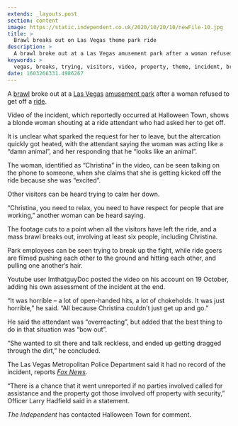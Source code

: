 ```yaml
--- 
extends: _layouts.post 
section: content 
image: https://static.independent.co.uk/2020/10/20/10/newFile-10.jpg 
title: > 
  Brawl breaks out on Las Vegas theme park ride 
description: > 
  A brawl broke out at a Las Vegas amusement park after a woman refused to get off a ride.Video of the incident, which reportedly occurred at Halloween Town, shows a blonde woman shouting at a ride attendant who had asked her to get off.The footage cuts to a point when all the visitors have left the ride, and a mass brawl breaks out, involving at least six people, including Christina.Park employees can be seen trying to break up the fight, while ride goers are filmed pushing each other to the ground and hitting each other, and pulling one another’s hair.The Las Vegas Metropolitan Police Department said it had no record of the incident, reports Fox News. 
keywords: > 
  vegas, breaks, trying, visitors, video, property, theme, incident, brawl, woman, las, ride, park, seen, attendant 
date: 1603266331.4986267 
--- 
```

<div><p class="sc-pHJJA iocNwz above-article-prompt-donations"></p><p>A <a href="/topic/brawl">brawl</a> broke out at a <a href="/topic/las-vegas">Las Vegas</a> <a href="/topic/amusement-park">amusement park</a> after a woman refused to get off a <a href="/topic/ride">ride</a>.
</p><p>Video of the incident, which reportedly occurred at Halloween Town, shows a blonde woman shouting at a ride attendant who had asked her to get off.
</p><p>It is unclear what sparked the request for her to leave, but the altercation quickly got heated, with the attendant saying the woman was acting like a &#8220;damn animal&#8221;, and her responding that he &#8220;looks like an animal&#8221;.
</p><p></p><p id="article-im-prompt"></p><p>The woman, identified as &#8220;Christina&#8221; in the video, can be seen talking on the phone to someone, when she claims that she is getting kicked off the ride because she was &#8220;excited&#8221;.
</p><p></p><p>Other visitors can be heard trying to calm her down.
</p><p class="sc-puFxT ioRaEF"></p><p>&#8220;Christina, you need to relax, you need to have respect for people that are working,&#8221; another woman can be heard saying.
</p><p>The footage cuts to a point when all the visitors have left the ride, and a mass brawl breaks out, involving at least six people, including Christina.</p><p></p><p>Park employees can be seen trying to break up the fight, while ride goers are filmed pushing each other to the ground and hitting each other, and pulling one another&#8217;s hair. &#160;</p><p>Youtube user ImthatguyDoc posted the video on his account on 19 October, adding his own assessment of the incident at the end.
</p><p id="taboola-carousel-thumbnails"></p><p>&#8220;It was horrible &#8211; a lot of open-handed hits, a lot of chokeholds. It was just horrible,&#8221; he said. &#8220;All because Christina couldn&#8217;t just get up and go.&#8221;
</p><p>He said the attendant was &#8220;overreacting&#8221;, but added that the best thing to do in that situation was &#8220;bow out&#8221;.
</p><p>&#8220;She wanted to sit there and talk reckless, and ended up getting dragged through the dirt,&#8221; he concluded.
</p><p>The Las Vegas Metropolitan Police Department said it had no record of the incident, reports <a rel="nofollow" href="https://www.foxnews.com/us/halloween-brawl-woman-ride"><i>Fox News</i></a>.</p><p></p><p>&#8220;There is a chance that it went unreported if no parties involved called for assistance and the property got those involved off property with security,&#8221; Officer Larry Hadfield said in a statement.
</p><p><i>The Independent</i> has contacted Halloween Town for comment.</p><p class="sc-ptCms fzKffT"></p></div>